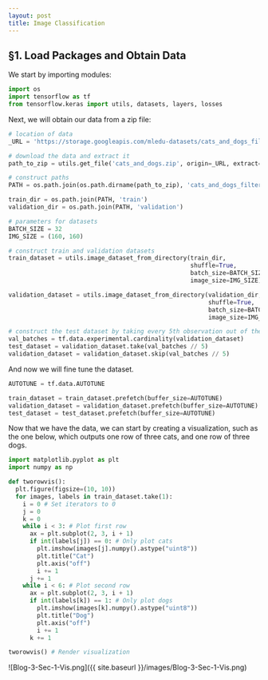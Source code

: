 ```yaml
---
layout: post
title: Image Classification
---
```


## §1. Load Packages and Obtain Data

We start by importing modules:

```python
import os
import tensorflow as tf
from tensorflow.keras import utils, datasets, layers, losses
```

Next, we will obtain our data from a zip file:

```python
# location of data
_URL = 'https://storage.googleapis.com/mledu-datasets/cats_and_dogs_filtered.zip'

# download the data and extract it
path_to_zip = utils.get_file('cats_and_dogs.zip', origin=_URL, extract=True)

# construct paths
PATH = os.path.join(os.path.dirname(path_to_zip), 'cats_and_dogs_filtered')

train_dir = os.path.join(PATH, 'train')
validation_dir = os.path.join(PATH, 'validation')

# parameters for datasets
BATCH_SIZE = 32
IMG_SIZE = (160, 160)

# construct train and validation datasets 
train_dataset = utils.image_dataset_from_directory(train_dir,
                                                   shuffle=True,
                                                   batch_size=BATCH_SIZE,
                                                   image_size=IMG_SIZE)

validation_dataset = utils.image_dataset_from_directory(validation_dir,
                                                        shuffle=True,
                                                        batch_size=BATCH_SIZE,
                                                        image_size=IMG_SIZE)

# construct the test dataset by taking every 5th observation out of the validation dataset
val_batches = tf.data.experimental.cardinality(validation_dataset)
test_dataset = validation_dataset.take(val_batches // 5)
validation_dataset = validation_dataset.skip(val_batches // 5)
```

And now we will fine tune the dataset.

```python
AUTOTUNE = tf.data.AUTOTUNE

train_dataset = train_dataset.prefetch(buffer_size=AUTOTUNE)
validation_dataset = validation_dataset.prefetch(buffer_size=AUTOTUNE)
test_dataset = test_dataset.prefetch(buffer_size=AUTOTUNE)
```

Now that we have the data, we can start by creating a visualization, such as the one below, which outputs one row of three cats, and one row of three dogs.

```python
import matplotlib.pyplot as plt
import numpy as np

def tworowvis():
  plt.figure(figsize=(10, 10))
  for images, labels in train_dataset.take(1):
    i = 0 # Set iterators to 0
    j = 0
    k = 0
    while i < 3: # Plot first row
      ax = plt.subplot(2, 3, i + 1)
      if int(labels[j]) == 0: # Only plot cats
        plt.imshow(images[j].numpy().astype("uint8"))
        plt.title("Cat")
        plt.axis("off")
        i += 1
      j += 1
    while i < 6: # Plot second row
      ax = plt.subplot(2, 3, i + 1)
      if int(labels[k]) == 1: # Only plot dogs
        plt.imshow(images[k].numpy().astype("uint8"))
        plt.title("Dog")
        plt.axis("off")
        i += 1
      k += 1

tworowvis() # Render visualization
```

![Blog-3-Sec-1-Vis.png]({{ site.baseurl }}/images/Blog-3-Sec-1-Vis.png)